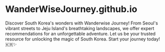 # WanderWiseJourney.github.io
Discover South Korea's wonders with Wanderwise Journey! From Seoul's vibrant streets to Jeju Island's breathtaking landscapes, we offer expert recommendations for an unforgettable adventure. Let us be your trusted resource for unlocking the magic of South Korea. Start your journey today! 🇰🇷✨
